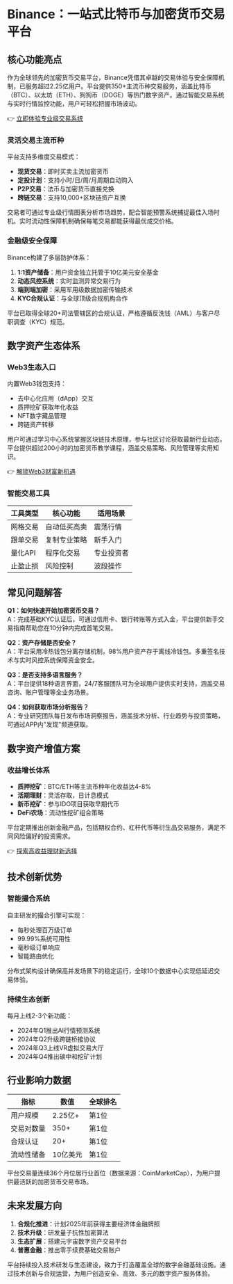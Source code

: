 # Binance：一站式比特币与加密货币交易平台

## 核心功能亮点
作为全球领先的加密货币交易平台，Binance凭借其卓越的交易体验与安全保障机制，已服务超过2.25亿用户。平台提供350+主流币种交易服务，涵盖比特币（BTC）、以太坊（ETH）、狗狗币（DOGE）等热门数字资产。通过智能交易系统与实时行情监控功能，用户可轻松把握市场波动。

👉 [立即体验专业级交易系统](https://bit.ly/okx_welcome)

### 灵活交易主流币种
平台支持多维度交易模式：
- **现货交易**：即时买卖主流加密货币
- **定投计划**：支持小时/日/周/月周期自动购入
- **P2P交易**：法币与加密货币直接兑换
- **跨链交易**：支持10,000+区块链资产互换

交易者可通过专业级行情图表分析市场趋势，配合智能预警系统捕捉最佳入场时机。实时流动性保障机制确保每笔交易都能获得最优成交价格。

### 金融级安全保障
Binance构建了多层防护体系：
1. **1:1资产储备**：用户资金独立托管于10亿美元安全基金
2. **动态风控系统**：实时监测异常交易行为
3. **端到端加密**：采用军用级数据加密传输技术
4. **KYC合规认证**：与全球顶级合规机构合作

平台已取得全球20+司法管辖区的合规认证，严格遵循反洗钱（AML）与客户尽职调查（KYC）规范。

## 数字资产生态体系
### Web3生态入口
内置Web3钱包支持：
- 去中心化应用（dApp）交互
- 质押挖矿获取年化收益
- NFT数字藏品管理
- 跨链资产转移

用户可通过学习中心系统掌握区块链技术原理，参与社区讨论获取最新行业动态。平台提供超过200小时的加密货币教学课程，涵盖交易策略、风险管理等实用知识。

👉 [解锁Web3财富新机遇](https://bit.ly/okx_welcome)

### 智能交易工具
| 工具类型 | 核心功能 | 适用场景 |
|---------|----------|---------|
| 网格交易 | 自动低买高卖 | 震荡行情 |
| 跟单交易 | 复制专业策略 | 新手入门 |
| 量化API | 程序化交易 | 专业投资者 |
| 止盈止损 | 风险控制 | 波段操作 |

## 常见问题解答
**Q1：如何快速开始加密货币交易？**  
A：完成基础KYC认证后，可通过信用卡、银行转账等方式入金，平台提供新手交易指南帮助您在10分钟内完成首笔交易。

**Q2：资产存储是否安全？**  
A：平台采用冷热钱包分离存储机制，98%用户资产存于离线冷钱包。多重签名技术与实时风控系统保障资金安全。

**Q3：是否支持多语言服务？**  
A：平台提供18种语言界面，24/7客服团队可为全球用户提供实时支持，涵盖交易咨询、账户管理等全业务场景。

**Q4：如何获取市场分析报告？**  
A：专业研究团队每日发布市场洞察报告，涵盖技术分析、行业趋势与投资策略，可通过APP内"发现"频道获取。

## 数字资产增值方案
### 收益增长体系
- **质押挖矿**：BTC/ETH等主流币种年化收益达4-8%
- **活期理财**：灵活存取，日计息模式
- **新币挖矿**：参与IDO项目获取早期代币
- **DeFi农场**：流动性挖矿组合策略

平台定期推出创新金融产品，包括期权合约、杠杆代币等衍生品交易服务，满足不同风险偏好的投资需求。

👉 [探索高收益理财新选择](https://bit.ly/okx_welcome)

## 技术创新优势
### 智能撮合系统
自主研发的撮合引擎可实现：
- 每秒处理百万级订单
- 99.99%系统可用性
- 毫秒级订单响应
- 智能路由优化

分布式架构设计确保高并发场景下的稳定运行，全球10个数据中心实现低延迟交易体验。

### 持续生态创新
每月上线2-3个新功能：
- 2024年Q1推出AI行情预测系统
- 2024年Q2升级跨链桥接协议
- 2024年Q3上线VR虚拟交易大厅
- 2024年Q4推出碳中和挖矿计划

## 行业影响力数据
| 指标 | 数值 | 全球排名 |
|------|------|---------|
| 用户规模 | 2.25亿+ | 第1位 |
| 交易对数量 | 350+ | 第1位 |
| 合规认证 | 20+ | 第1位 |
| 流动性储备 | 10亿美元 | 第1位 |

平台交易量连续36个月位居行业首位（数据来源：CoinMarketCap），为用户提供最活跃的加密货币交易市场。

## 未来发展方向
1. **合规化推进**：计划2025年前获得主要经济体金融牌照
2. **技术升级**：研发量子抗性加密算法
3. **生态扩展**：搭建元宇宙数字资产交易平台
4. **普惠金融**：推出零手续费基础交易账户

平台持续投入技术研发与生态建设，致力于打造覆盖全球的数字金融基础设施。通过技术创新与合规运营，为用户创造安全、高效、多元的数字资产服务体验。